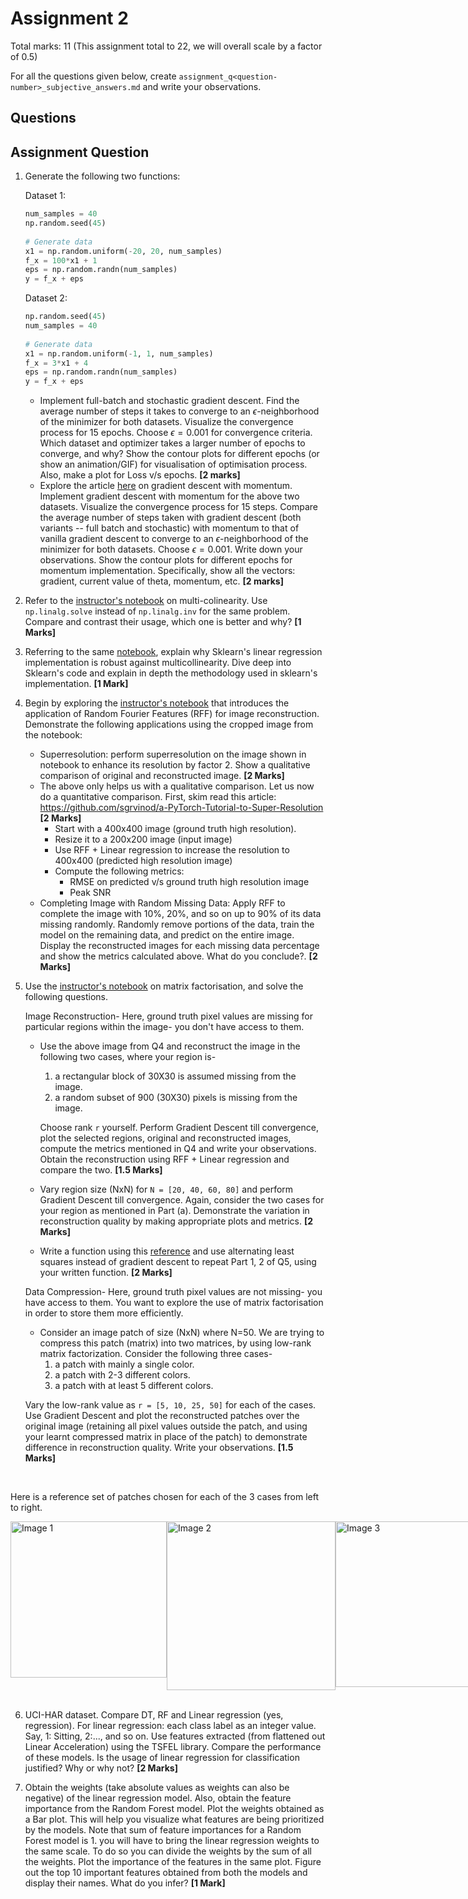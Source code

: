 # Assignment 2

Total marks: 11 (This assignment total to 22, we will overall scale by a factor of 0.5)

For all the questions given below, create `assignment_q<question-number>_subjective_answers.md` and write your observations.

## Questions
## Assignment Question

1. Generate the following two functions:

    Dataset 1:
    ```python
    num_samples = 40
    np.random.seed(45) 
        
    # Generate data
    x1 = np.random.uniform(-20, 20, num_samples)
    f_x = 100*x1 + 1
    eps = np.random.randn(num_samples)
    y = f_x + eps
    ```
    
    Dataset 2: 
    ```python
    np.random.seed(45)
    num_samples = 40
        
    # Generate data
    x1 = np.random.uniform(-1, 1, num_samples)
    f_x = 3*x1 + 4
    eps = np.random.randn(num_samples)
    y = f_x + eps
    ```

    - Implement full-batch and stochastic gradient descent. Find the average number of steps it takes to converge to an $\epsilon$-neighborhood of the minimizer for both datasets. Visualize the convergence process for 15 epochs. Choose $\epsilon = 0.001$ for convergence criteria. Which dataset and optimizer takes a larger number of epochs to converge, and why? Show the contour plots for different epochs (or show an animation/GIF) for visualisation of optimisation process. Also, make a plot for Loss v/s epochs. **[2 marks]**
   - Explore the article [here](https://machinelearningmastery.com/gradient-descent-with-momentum-from-scratch/#:~:text=Momentum%20is%20an%20extension%20to,spots%20of%20the%20search%20space.) on gradient descent with momentum. Implement gradient descent with momentum for the above two datasets. Visualize the convergence process for 15 steps. Compare the average number of steps taken with gradient descent (both variants -- full batch and stochastic) with momentum to that of vanilla gradient descent to converge to an $\epsilon$-neighborhood of the minimizer for both datasets. Choose $\epsilon = 0.001$. Write down your observations. Show the contour plots for different epochs for momentum implementation. Specifically, show all the vectors: gradient, current value of theta, momentum, etc. **[2 marks]**
     
2. Refer to the [instructor's notebook](https://nipunbatra.github.io/ml-teaching/notebooks/dummy-variables-multi-colinearity.html) on multi-colinearity. Use `np.linalg.solve` instead of `np.linalg.inv` for the same problem. Compare and contrast their usage, which one is better and why? **[1 Marks]**

3. Referring to the same [notebook](https://nipunbatra.github.io/ml-teaching/notebooks/dummy-variables-multi-colinearity.html), explain why Sklearn's linear regression implementation is robust against multicollinearity. Dive deep into Sklearn's code and explain in depth the methodology used in sklearn's implementation. **[1 Mark]**
   
4. Begin by exploring the [instructor's notebook](https://github.com/nipunbatra/ml-teaching/blob/master/notebooks/siren.ipynb) that introduces the application of Random Fourier Features (RFF) for image reconstruction. Demonstrate the following applications using the cropped image from the notebook:
    - Superresolution: perform superresolution on the image shown in notebook to enhance its resolution by factor 2. Show a qualitative comparison of original and reconstructed image. **[2 Marks]**
    - The above only helps us with a qualitative comparison. Let us now do a quantitative comparison. First, skim read this article: https://github.com/sgrvinod/a-PyTorch-Tutorial-to-Super-Resolution **[2 Marks]**
        - Start with a 400x400 image (ground truth high resolution).
        - Resize it to a 200x200 image (input image)
        - Use RFF + Linear regression to increase the resolution to 400x400 (predicted high resolution image)
        - Compute the following metrics:
            - RMSE on predicted v/s ground truth high resolution image
            - Peak SNR
    - Completing Image with Random Missing Data: Apply RFF to complete the image with 10%, 20%, and so on up to 90% of its data missing randomly. Randomly remove portions of the data, train the model on the remaining data, and predict on the entire image. Display the reconstructed images for each missing data percentage and show the metrics calculated above. What do you conclude?. **[2 Marks]**

5. Use the [instructor's notebook](https://github.com/nipunbatra/ml-teaching/blob/master/notebooks/movie-recommendation-knn-mf.ipynb) on matrix factorisation, and solve the following questions. 

    Image Reconstruction-
    Here, ground truth pixel values are missing for particular regions within the image- you don't have access to them.

    - Use the above image from Q4 and reconstruct the image in the following two cases, where your region is-
        1. a rectangular block of 30X30 is assumed missing from the image. 
        2. a random subset of 900 (30X30) pixels is missing from the image. 
    
        Choose rank `r` yourself. Perform Gradient Descent till convergence, plot the selected regions, original and reconstructed images, compute the metrics mentioned in Q4 and write your observations. 
        Obtain the reconstruction using RFF + Linear regression and compare the two. **[1.5 Marks]**

    - Vary region size (NxN) for ```N = [20, 40, 60, 80]``` and perform Gradient Descent till convergence. Again, consider the two cases for your region as mentioned in Part (a). Demonstrate the variation in reconstruction quality by making appropriate plots and metrics. **[2 Marks]**
            
    - Write a function using this [reference](https://pytorch.org/docs/stable/generated/torch.linalg.lstsq.html) and use alternating least squares instead of gradient descent to repeat Part 1, 2 of Q5, using your written function. **[2 Marks]**
    
    Data Compression-
    Here, ground truth pixel values are not missing- you have access to them. You want to explore the use of matrix factorisation in order to store them more efficiently.

    - Consider an image patch of size (NxN) where N=50. We are trying to compress this patch (matrix) into two matrices, by using low-rank matrix factorization. Consider the following three cases-
        1. a patch with mainly a single color.
        2. a patch with 2-3 different colors.
        3. a patch with at least 5 different colors.

     Vary the low-rank value as ```r = [5, 10, 25, 50]```  for each of the cases. Use Gradient Descent and plot the reconstructed patches over the original image (retaining all pixel values outside the patch, and using your learnt compressed matrix in place of the patch) to demonstrate difference in reconstruction quality. Write your observations. **[1.5 Marks]**

<br>

Here is a reference set of patches chosen for each of the 3 cases from left to right. 

<div style="display: flex;">
  <img src="sample_images/1colour.jpg" alt="Image 1" width="250"/>
  <img src="sample_images/2-3_colours.jpg" alt="Image 2" width="270"/>
  <img src="sample_images/multiple_colours.jpg" alt="Image 3" width="265"/>
</div>

<br>

6. UCI-HAR dataset. Compare DT, RF and Linear regression (yes, regression). For linear regression: each class label as an integer value. Say, 1: Sitting, 2:..., and so on. Use features extracted (from flattened out Linear Acceleration) using the TSFEL library. Compare the performance of these models. Is the usage of linear regression for classification justified? Why or why not? **[2 Marks]**

7. Obtain the weights (take absolute values as weights can also be negative) of the linear regression model. Also, obtain the feature importance from the Random Forest model. Plot the weights obtained as a Bar plot. This will help you visualize what features are being prioritized by the models. Note that sum of feature importances for a Random Forest model is 1. you will have to bring the linear regression weights to the same scale. To do so you can divide the weights by the sum of all the weights. Plot the importance of the features in the same plot. Figure out the top 10 important features obtained from both the models and display their names. What do you infer? **[1 Mark]**

